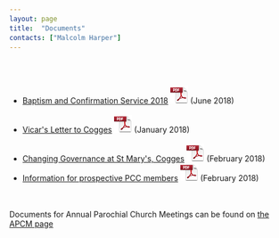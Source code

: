 ```yaml
---
layout: page
title:  "Documents"
contacts: ["Malcolm Harper"]
---
```

<br><br>
* [Baptism and Confirmation Service 2018](/documents/Baptism%20and%20Confirmation%20Service%202018.pdf) ![PDF](/images/pdficon_large.png)  (June 2018)
<br><br>
* [Vicar's Letter to Cogges](/documents/Letter%20to%20Cogges%20-%20Jan%2018.pdf) ![PDF](/images/pdficon_large.png)  (January 2018)
<br><br>
* [Changing Governance at St Mary's, Cogges](/documents/INFORMATION%20LEAFLET%20ABOUT%20PCC%20CHANGES.pdf) ![PDF](/images/pdficon_large.png)  (February 2018)
* [Information for prospective PCC members](/documents/Information%20for%20Prospective%20PCC%20Members.pdf) ![PDF](/images/pdficon_large.png)  (February 2018)

<br><br>
Documents for Annual Parochial Church Meetings can be found on [the APCM page](./apcm/)

<!--
* [Annual Report for 2012](./documents/annual-report-2012.pdf)
* [Annual Report for 2013](http://archive.coggesparish.com/report/2013/)
* [Report and Presentations from APCM 2013](http://archive.coggesparish.com/apcm/2013/)
* [Agenda and papers for APCM 2014](./apcm/2014/agenda.html "Opens link to the 'Agenda and papers for APCM 2014' page")
* [Reports and Presentations from APCM 2014](./apcm/2014/index.html "Opens link to the 'Reports and Presentations from APCM 2014' page")
-->
